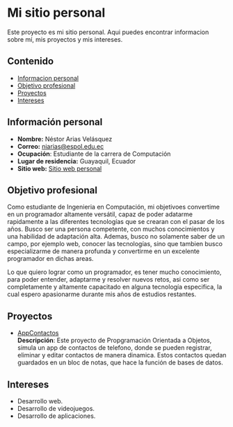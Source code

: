 # Mi sitio personal

Este proyecto es mi sitio personal. Aqui puedes encontrar informacion sobre mí, mis
proyectos y mis intereses.

## Contenido

- [Informacion personal](#Información-personal)
- [Objetivo profesional](#Objetivo-profesional)
- [Proyectos](#Proyectos)
- [Intereses](#Intereses)

## Información personal
- **Nombre:** Néstor Arias Velásquez
- **Correo:** niarias@espol.edu.ec
- **Ocupación**: Estudiante de la carrera de Computación
- **Lugar de residencia:** Guayaquil, Ecuador
- **Sitio web:** [Sitio web personal](https://niariasve.github.io/Niariasve)

## Objetivo profesional
Como estudiante de Ingenieria en Computación, mi objetivoes convertime en un programador altamente versátil, capaz de poder adatarme rapidamente a las diferentes tecnologías que se crearan con el pasar de los años. Busco ser una persona competente, con muchos conocimientos y una habilidad de adaptación alta. Ademas, busco no solamente saber de un campo, por ejemplo web, conocer las tecnologías, sino que tambien busco especializarme de manera profunda y convertirme en un excelente programador en dichas areas.

Lo que quiero lograr como un programador, es tener mucho conocimiento, para poder entender, adaptarme y resolver nuevos retos, asi como ser completamente y altamente capacitado en alguna tecnología especifica, la cual espero apasionarme durante mis años de estudios restantes.

## Proyectos

- [AppContactos](https://github.com/Niariasve/AppContactos)  
  **Descripción**: Este proyecto de Propgramación Orientada a Objetos, simula un app de contactos de telefono, donde se pueden registrar, eliminar y editar contactos de manera dinamica. Estos contactos quedan guardados en un bloc de notas, que hace la función de bases de datos.


## Intereses

- Desarrollo web.
- Desarrollo de videojuegos.
- Desarrollo de aplicaciones.
